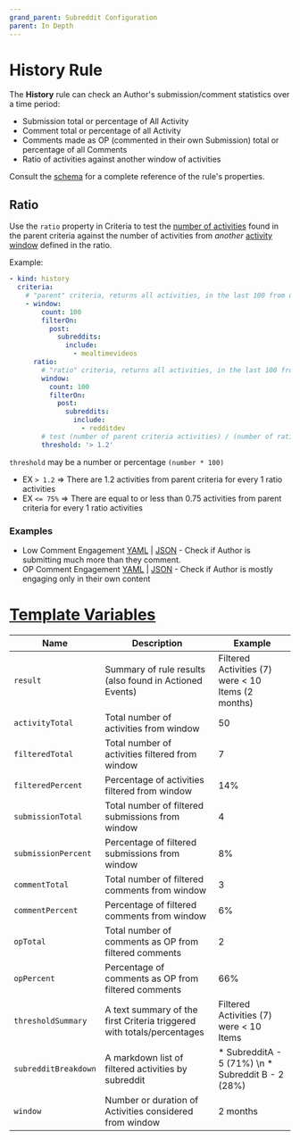 ```yaml
---
grand_parent: Subreddit Configuration
parent: In Depth
---
```


# History Rule

The **History** rule can check an Author's submission/comment statistics over a time period:

* Submission total or percentage of All Activity
* Comment total or percentage of all Activity
* Comments made as OP (commented in their own Submission) total or percentage of all Comments
* Ratio of activities against another window of activities

Consult the [schema](https://json-schema.app/view/%23%2Fdefinitions%2FHistoryJSONConfig?url=https%3A%2F%2Fraw.githubusercontent.com%2FFoxxMD%2Fcontext-mod%2Fmaster%2Fsrc%2FSchema%2FApp.json) for a complete reference of the rule's properties.

## Ratio

Use the `ratio` property in Criteria to test the [number of activities](/docs/moderators/activitiesWindow.md) found in the parent criteria against the number of activities from _another_ [activity window](/docs/moderators/activitiesWindow.md) defined in the ratio.

Example:

```yaml
- kind: history
  criteria:
    # "parent" criteria, returns all activities, in the last 100 from user's history, that occurred in r/mealtimevideos
    - window:
        count: 100
        filterOn:
          post:
            subreddits:
              include:
                - mealtimevideos
      ratio:
        # "ratio" criteria, returns all activities, in the last 100 from user's history, that occurred in r/redditdev
        window:
          count: 100
          filterOn:
            post:
              subreddits:
                include:
                  - redditdev
        # test (number of parent criteria activities) / (number of ratio critieria activities)
        threshold: '> 1.2'
```

`threshold` may be a number or percentage `(number * 100)`

* EX `> 1.2`  => There are 1.2 activities from parent criteria for every 1 ratio activities
* EX `<= 75%` => There are equal to or less than 0.75 activities from parent criteria for every 1 ratio activities

### Examples

* Low Comment Engagement [YAML](/docs/moderators/components/history/lowEngagement.yaml) | [JSON](/docs/moderators/components/history/lowEngagement.json5) - Check if Author is submitting much more than they comment.
* OP Comment Engagement [YAML](/docs/moderators/components/history/opOnlyEngagement.yaml) | [JSON](/docs/moderators/components/history/opOnlyEngagement.json5) - Check if Author is mostly engaging only in their own content

# [Template Variables](/docs/moderators/actionTemplating.md)

|         Name         |                              Description                               |                      Example                       |
|----------------------|------------------------------------------------------------------------|----------------------------------------------------|
| `result`             | Summary of rule results (also found in Actioned Events)                | Filtered Activities (7) were < 10 Items (2 months) |
| `activityTotal`      | Total number of activities from window                                 | 50                                                 |
| `filteredTotal`      | Total number of activities filtered from window                        | 7                                                  |
| `filteredPercent`    | Percentage of activities filtered from window                          | 14%                                                |
| `submissionTotal`    | Total number of filtered submissions from window                       | 4                                                  |
| `submissionPercent`  | Percentage of filtered submissions from window                         | 8%                                                 |
| `commentTotal`       | Total number of filtered comments from window                          | 3                                                  |
| `commentPercent`     | Percentage of filtered comments from window                            | 6%                                                 |
| `opTotal`            | Total number of comments as OP from filtered comments                  | 2                                                  |
| `opPercent`          | Percentage of comments as OP from filtered comments                    | 66%                                                |
| `thresholdSummary`   | A text summary of the first Criteria triggered with totals/percentages | Filtered Activities (7) were < 10 Items            |
| `subredditBreakdown` | A markdown list of filtered activities by subreddit                    | * SubredditA - 5 (71%) \n * Subreddit B - 2 (28%)  |
| `window`             | Number or duration of Activities considered from window                | 2 months                                           |
